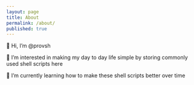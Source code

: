 ```yaml
---
layout: page
title: About
permalink: /about/
published: true
---
```

👋 Hi, I’m @provsh

👀 I’m interested in making my day to day life simple by storing commonly used shell scripts here

🌱 I’m currently learning how to make these shell scripts better over time
